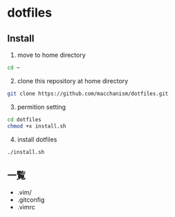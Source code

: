 # dotfiles

## Install
1. move to home directory
```sh
cd ~
```

2. clone this repository at home directory
```sh
git clone https://github.com/macchanism/dotfiles.git
```

3. permition setting
```sh
cd dotfiles
chmod +x install.sh
```

4. install dotfiles
```sh
./install.sh
```

## 一覧
 * .vim/
 * .gitconfig
 * .vimrc
